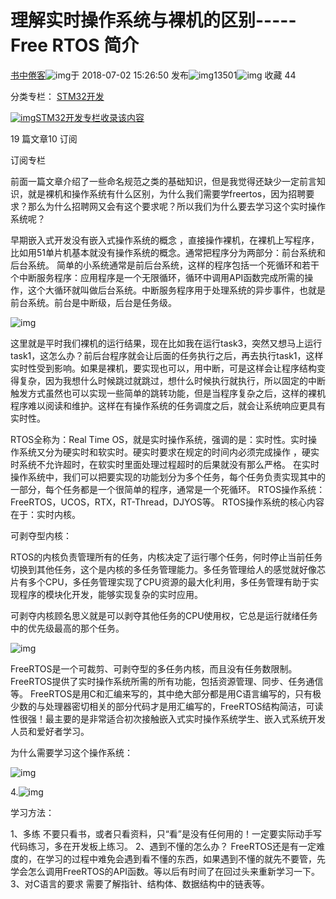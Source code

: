 # 理解实时操作系统与裸机的区别-----Free RTOS 简介



[书中倦客](https://blog.csdn.net/zhejfl)![img](https://csdnimg.cn/release/blogv2/dist/pc/img/newCurrentTime2.png)于 2018-07-02 15:26:50 发布![img](https://csdnimg.cn/release/blogv2/dist/pc/img/articleReadEyes2.png)13501![img](https://csdnimg.cn/release/blogv2/dist/pc/img/tobarCollect2.png) 收藏 44

分类专栏： [STM32开发](https://blog.csdn.net/zhejfl/category_7281852.html)



[![img](https://img-blog.csdnimg.cn/20201014180756919.png?x-oss-process=image/resize,m_fixed,h_64,w_64)STM32开发专栏收录该内容](https://blog.csdn.net/zhejfl/category_7281852.html)

19 篇文章10 订阅

订阅专栏

前面一篇文章介绍了一些命名规范之类的基础知识，但是我觉得还缺少一定前言知识，就是裸机和操作系统有什么区别，为什么我们需要学freertos，因为招聘要求？那么为什么招聘网又会有这个要求呢？所以我们为什么要去学习这个实时操作系统呢？

早期嵌入式开发没有嵌入式操作系统的概念 ，直接操作裸机，在裸机上写程序，比如用51单片机基本就没有操作系统的概念。通常把程序分为两部分：前台系统和后台系统。 简单的小系统通常是前后台系统，这样的程序包括一个死循环和若干个中断服务程序：应用程序是一个无限循环，循环中调用API函数完成所需的操作，这个大循环就叫做后台系统。中断服务程序用于处理系统的异步事件，也就是前台系统。前台是中断级，后台是任务级。

![img](https://images2015.cnblogs.com/blog/1100576/201705/1100576-20170518203520978-129299542.png)

这里就是平时我们裸机的运行结果，现在比如我在运行task3，突然又想马上运行task1，这怎么办？前后台程序就会让后面的任务执行之后，再去执行task1，这样实时性受到影响。如果是裸机，要实现也可以，用中断，可是这样会让程序结构变得复杂，因为我想什么时候跳过就跳过，想什么时候执行就执行，所以固定的中断触发方式虽然也可以实现一些简单的跳转功能，但是当程序复杂之后，这样的裸机程序难以阅读和维护。这样在有操作系统的任务调度之后，就会让系统响应更具有实时性。

RTOS全称为：Real Time OS，就是实时操作系统，强调的是：实时性。实时操作系统又分为硬实时和软实时。硬实时要求在规定的时间内必须完成操作 ，硬实时系统不允许超时，在软实时里面处理过程超时的后果就没有那么严格。 在实时操作系统中，我们可以把要实现的功能划分为多个任务，每个任务负责实现其中的一部分，每个任务都是一个很简单的程序，通常是一个死循环。 RTOS操作系统：FreeRTOS，UCOS，RTX，RT-Thread，DJYOS等。 RTOS操作系统的核心内容在于：实时内核。

可剥夺型内核：

RTOS的内核负责管理所有的任务，内核决定了运行哪个任务，何时停止当前任务切换到其他任务，这个是内核的多任务管理能力。多任务管理给人的感觉就好像芯片有多个CPU，多任务管理实现了CPU资源的最大化利用，多任务管理有助于实现程序的模块化开发，能够实现复杂的实时应用。

可剥夺内核顾名思义就是可以剥夺其他任务的CPU使用权，它总是运行就绪任务中的优先级最高的那个任务。

![img](https://images2015.cnblogs.com/blog/1100576/201705/1100576-20170518205756744-313403642.png)

 

 

FreeRTOS是一个可裁剪、可剥夺型的多任务内核，而且没有任务数限制。FreeRTOS提供了实时操作系统所需的所有功能，包括资源管理、同步、任务通信等。 FreeRTOS是用C和汇编来写的，其中绝大部分都是用C语言编写的，只有极少数的与处理器密切相关的部分代码才是用汇编写的，FreeRTOS结构简洁，可读性很强！最主要的是非常适合初次接触嵌入式实时操作系统学生、嵌入式系统开发人员和爱好者学习。

为什么需要学习这个操作系统：

![img](https://images2015.cnblogs.com/blog/1100576/201705/1100576-20170518205954541-504099027.png)

4.![img](https://images2015.cnblogs.com/blog/1100576/201705/1100576-20170518212237338-423397083.png)

 

学习方法：

1、多练 不要只看书，或者只看资料，只“看”是没有任何用的！一定要实际动手写代码练习，多在开发板上练习。 2、遇到不懂的怎么办？ FreeRTOS还是有一定难度的，在学习的过程中难免会遇到看不懂的东西，如果遇到不懂的就先不要管，先学会怎么调用FreeRTOS的API函数。等以后有时间了在回过头来重新学习一下。 3、对C语言的要求 需要了解指针、结构体、数据结构中的链表等。